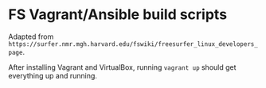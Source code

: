 # FS Vagrant/Ansible build scripts

Adapted from `https://surfer.nmr.mgh.harvard.edu/fswiki/freesurfer_linux_developers_page`.

After installing Vagrant and VirtualBox, running `vagrant up` should get everything up 
and running.
